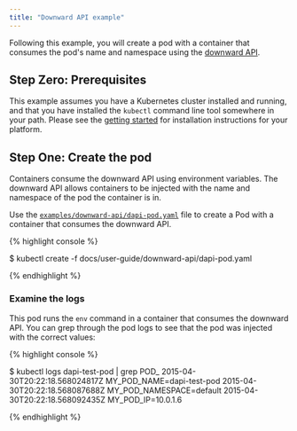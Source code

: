 ```yaml
---
title: "Downward API example"
---
```

Following this example, you will create a pod with a container that consumes the pod's name and
namespace using the [downward API](../downward-api).

## Step Zero: Prerequisites

This example assumes you have a Kubernetes cluster installed and running, and that you have
installed the `kubectl` command line tool somewhere in your path. Please see the [getting
started](/{{page.version}}/docs/getting-started-guides/) for installation instructions for your platform.

## Step One: Create the pod

Containers consume the downward API using environment variables.  The downward API allows
containers to be injected with the name and namespace of the pod the container is in.

Use the [`examples/downward-api/dapi-pod.yaml`](dapi-pod.yaml) file to create a Pod with a container that consumes the
downward API.

{% highlight console %}

$ kubectl create -f docs/user-guide/downward-api/dapi-pod.yaml

{% endhighlight %}

### Examine the logs

This pod runs the `env` command in a container that consumes the downward API.  You can grep
through the pod logs to see that the pod was injected with the correct values:

{% highlight console %}

$ kubectl logs dapi-test-pod | grep POD_
2015-04-30T20:22:18.568024817Z MY_POD_NAME=dapi-test-pod
2015-04-30T20:22:18.568087688Z MY_POD_NAMESPACE=default
2015-04-30T20:22:18.568092435Z MY_POD_IP=10.0.1.6

{% endhighlight %}



